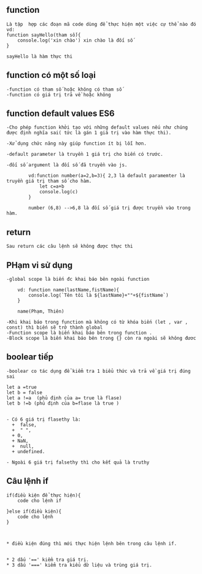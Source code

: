 ## function
    Là tập  hợp các đoạn mã code dùng để thực hiện một việc cự thể nào đó
    vd:
    function sayHello(tham số){
        console.log('xin chào') xin chào là đối số
    }
    
    sayHello là hàm thực thi



## function có một số loại
    -function có tham số hoặc không có tham số
    -function có giá trị trả về hoặc không

## function default values ES6
    -Cho phép function khởi tạo với những default values nếu như chúng được định nghĩa sai( tức là gán 1 giá trị vào hàm thực thi).

    -Xử dụng chức năng này giúp function ít bị lỗi hơn.

    -default parameter là truyền 1 giá trị cho biến có trước.

    -đối số argument là đối số đã truyền vào js.

            vd:function number(a=2,b=3){ 2,3 là default paramemter là truyền giá trị tham số cho hàm.
                let c=a+b
                console.log(c)
            }

            number (6,8) -->6,8 là đối số giá trị được truyền vào trong hàm.
## return 

    Sau return các câu lệnh sẽ không được thực thi


## PHạm vi sử dụng 
    -global scope là biến đc khai báo bên ngoài function 

        vd: function name(lastName,fistName){
            console.log(`Tên tôi là ${lastName}+""+${fistName`)
        }

        name(Phạm, Thiên)

    -Khi khai báo trong function mà không có từ khóa biến (let , var , const) thì biến sẽ trở thành global
    -Function scope là biến khai báo bên trong function .
    -Block scope là biến khai báo bên trong {} còn ra ngoài sẽ không đươc


    

## boolear tiếp
    -boolear co tác dụng để kiểm tra 1 biểu thức và trả về giá trị đúng sai 
      
    let a =true
    let b = false
    let a !=a  (phủ định của a= true là flase)
    let b !=b (phủ định của b=flase là true )


    - Có 6 giá trị flasethy là:
      +  false,
      +  " ",
      + 0,
      + NaN, 
      +  null,
      + undefined.

    - Ngoài 6 giá trị falsethy thì cho kết quả là truthy



## Câu lệnh if 


    if(điều kiện để thực hiện){
        code cho lệnh if

    }else if(điều kiện){
        code cho lệnh
    }



    * điều kiện đúng thì mới thực hiện lệnh bên trong câu lệnh if.


    * 2 dấu '==' kiểm tra giá trị.
    * 3 dấu '===' kiểm tra kiểu dữ liệu và trùng giá trị.